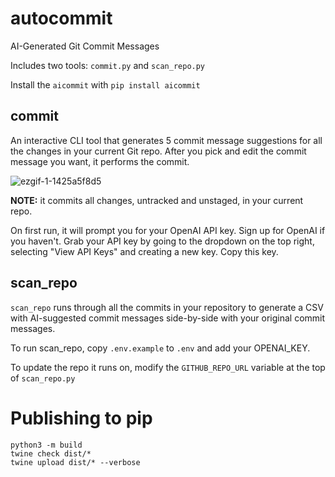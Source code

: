 # autocommit

AI-Generated Git Commit Messages

Includes two tools: `commit.py` and `scan_repo.py`

Install the `aicommit` with `pip install aicommit`

## commit

An interactive CLI tool that generates 5 commit message suggestions for all the changes in your current Git repo. After you pick and edit the commit message you want, it performs the commit.

![ezgif-1-1425a5f8d5](https://user-images.githubusercontent.com/23818/208993321-ec3a41d1-2208-4054-bc4d-c12279fa2484.gif)

**NOTE:** it commits all changes, untracked and unstaged, in your current repo.

On first run, it will prompt you for your OpenAI API key. Sign up for OpenAI if you haven't. Grab your API key by going to the dropdown on the top right, selecting "View API Keys" and creating a new key. Copy this key.

## scan_repo

`scan_repo` runs through all the commits in your repository to generate a CSV with AI-suggested commit messages side-by-side with your original commit messages.

To run scan_repo, copy `.env.example` to `.env` and add your OPENAI_KEY.

To update the repo it runs on, modify the `GITHUB_REPO_URL` variable at the top of `scan_repo.py`

# Publishing to pip

```
python3 -m build
twine check dist/*
twine upload dist/* --verbose
```
